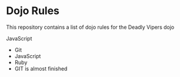 Dojo Rules
==========

This repository contains a list of dojo rules for the Deadly Vipers dojo

JavaScript
* Git
* JavaScript
* Ruby
* GIT is almost finished
